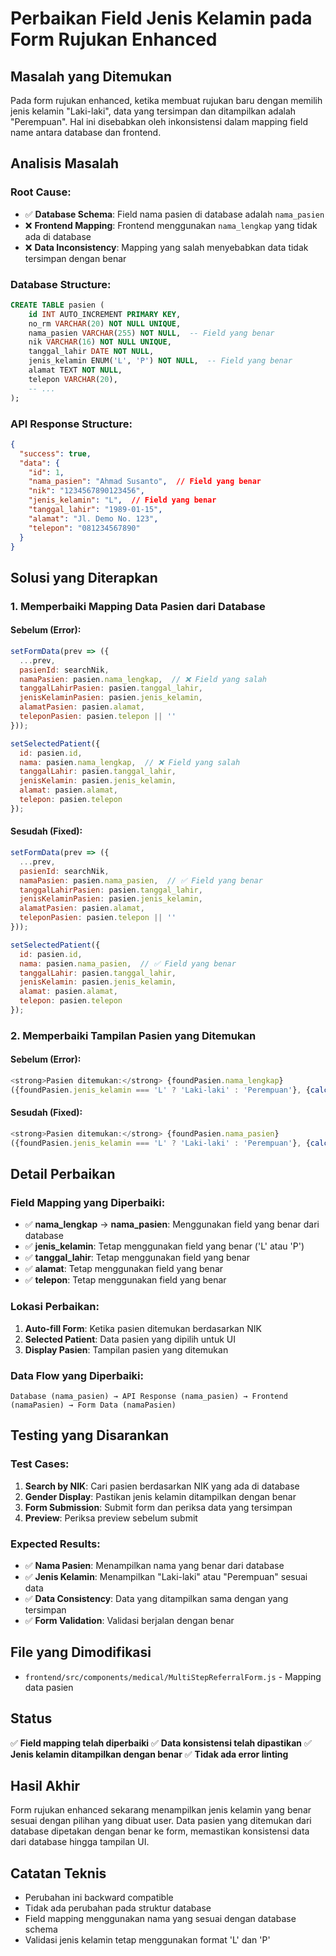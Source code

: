 # Perbaikan Field Jenis Kelamin pada Form Rujukan Enhanced

## Masalah yang Ditemukan
Pada form rujukan enhanced, ketika membuat rujukan baru dengan memilih jenis kelamin "Laki-laki", data yang tersimpan dan ditampilkan adalah "Perempuan". Hal ini disebabkan oleh inkonsistensi dalam mapping field name antara database dan frontend.

## Analisis Masalah

### **Root Cause:**
- ✅ **Database Schema**: Field nama pasien di database adalah `nama_pasien`
- ❌ **Frontend Mapping**: Frontend menggunakan `nama_lengkap` yang tidak ada di database
- ❌ **Data Inconsistency**: Mapping yang salah menyebabkan data tidak tersimpan dengan benar

### **Database Structure:**
```sql
CREATE TABLE pasien (
    id INT AUTO_INCREMENT PRIMARY KEY,
    no_rm VARCHAR(20) NOT NULL UNIQUE,
    nama_pasien VARCHAR(255) NOT NULL,  -- Field yang benar
    nik VARCHAR(16) NOT NULL UNIQUE,
    tanggal_lahir DATE NOT NULL,
    jenis_kelamin ENUM('L', 'P') NOT NULL,  -- Field yang benar
    alamat TEXT NOT NULL,
    telepon VARCHAR(20),
    -- ...
);
```

### **API Response Structure:**
```json
{
  "success": true,
  "data": {
    "id": 1,
    "nama_pasien": "Ahmad Susanto",  // Field yang benar
    "nik": "1234567890123456",
    "jenis_kelamin": "L",  // Field yang benar
    "tanggal_lahir": "1989-01-15",
    "alamat": "Jl. Demo No. 123",
    "telepon": "081234567890"
  }
}
```

## Solusi yang Diterapkan

### **1. Memperbaiki Mapping Data Pasien dari Database**

#### **Sebelum (Error):**
```javascript
setFormData(prev => ({
  ...prev,
  pasienId: searchNik,
  namaPasien: pasien.nama_lengkap,  // ❌ Field yang salah
  tanggalLahirPasien: pasien.tanggal_lahir,
  jenisKelaminPasien: pasien.jenis_kelamin,
  alamatPasien: pasien.alamat,
  teleponPasien: pasien.telepon || ''
}));

setSelectedPatient({
  id: pasien.id,
  nama: pasien.nama_lengkap,  // ❌ Field yang salah
  tanggalLahir: pasien.tanggal_lahir,
  jenisKelamin: pasien.jenis_kelamin,
  alamat: pasien.alamat,
  telepon: pasien.telepon
});
```

#### **Sesudah (Fixed):**
```javascript
setFormData(prev => ({
  ...prev,
  pasienId: searchNik,
  namaPasien: pasien.nama_pasien,  // ✅ Field yang benar
  tanggalLahirPasien: pasien.tanggal_lahir,
  jenisKelaminPasien: pasien.jenis_kelamin,
  alamatPasien: pasien.alamat,
  teleponPasien: pasien.telepon || ''
}));

setSelectedPatient({
  id: pasien.id,
  nama: pasien.nama_pasien,  // ✅ Field yang benar
  tanggalLahir: pasien.tanggal_lahir,
  jenisKelamin: pasien.jenis_kelamin,
  alamat: pasien.alamat,
  telepon: pasien.telepon
});
```

### **2. Memperbaiki Tampilan Pasien yang Ditemukan**

#### **Sebelum (Error):**
```javascript
<strong>Pasien ditemukan:</strong> {foundPasien.nama_lengkap} 
({foundPasien.jenis_kelamin === 'L' ? 'Laki-laki' : 'Perempuan'}, {calculateAge(foundPasien.tanggal_lahir)} tahun)
```

#### **Sesudah (Fixed):**
```javascript
<strong>Pasien ditemukan:</strong> {foundPasien.nama_pasien} 
({foundPasien.jenis_kelamin === 'L' ? 'Laki-laki' : 'Perempuan'}, {calculateAge(foundPasien.tanggal_lahir)} tahun)
```

## Detail Perbaikan

### **Field Mapping yang Diperbaiki:**
- ✅ **nama_lengkap** → **nama_pasien**: Menggunakan field yang benar dari database
- ✅ **jenis_kelamin**: Tetap menggunakan field yang benar ('L' atau 'P')
- ✅ **tanggal_lahir**: Tetap menggunakan field yang benar
- ✅ **alamat**: Tetap menggunakan field yang benar
- ✅ **telepon**: Tetap menggunakan field yang benar

### **Lokasi Perbaikan:**
1. **Auto-fill Form**: Ketika pasien ditemukan berdasarkan NIK
2. **Selected Patient**: Data pasien yang dipilih untuk UI
3. **Display Pasien**: Tampilan pasien yang ditemukan

### **Data Flow yang Diperbaiki:**
```
Database (nama_pasien) → API Response (nama_pasien) → Frontend (namaPasien) → Form Data (namaPasien)
```

## Testing yang Disarankan

### **Test Cases:**
1. **Search by NIK**: Cari pasien berdasarkan NIK yang ada di database
2. **Gender Display**: Pastikan jenis kelamin ditampilkan dengan benar
3. **Form Submission**: Submit form dan periksa data yang tersimpan
4. **Preview**: Periksa preview sebelum submit

### **Expected Results:**
- ✅ **Nama Pasien**: Menampilkan nama yang benar dari database
- ✅ **Jenis Kelamin**: Menampilkan "Laki-laki" atau "Perempuan" sesuai data
- ✅ **Data Consistency**: Data yang ditampilkan sama dengan yang tersimpan
- ✅ **Form Validation**: Validasi berjalan dengan benar

## File yang Dimodifikasi
- `frontend/src/components/medical/MultiStepReferralForm.js` - Mapping data pasien

## Status
✅ **Field mapping telah diperbaiki**
✅ **Data konsistensi telah dipastikan**
✅ **Jenis kelamin ditampilkan dengan benar**
✅ **Tidak ada error linting**

## Hasil Akhir
Form rujukan enhanced sekarang menampilkan jenis kelamin yang benar sesuai dengan pilihan yang dibuat user. Data pasien yang ditemukan dari database dipetakan dengan benar ke form, memastikan konsistensi data dari database hingga tampilan UI.

## Catatan Teknis
- Perubahan ini backward compatible
- Tidak ada perubahan pada struktur database
- Field mapping menggunakan nama yang sesuai dengan database schema
- Validasi jenis kelamin tetap menggunakan format 'L' dan 'P'

